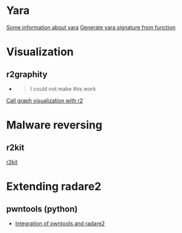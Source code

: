 <!-- TITLE: Misc helpers -->

# Yara
[Some information about yara](https://github.com/radare/radare2/blob/master/doc/yara.md)
[Generate yara signature from function](https://gist.github.com/cmatthewbrooks/ea38729ec5f69c8c7c966d3e37016020)

# Visualization
## r2graphity
- > I could not make this work

[Call graph visualization with r2](https://github.com/pinkflawd/r2graphity)

# Malware reversing
## r2kit
[r2kit](https://github.com/cmatthewbrooks/r2kit)

# Extending radare2
## pwntools (python)
- [Integration of pwntools and radare2](https://bannsecurity.com/index.php/tutorials/48-integration-of-pwntools-and-radare2)
